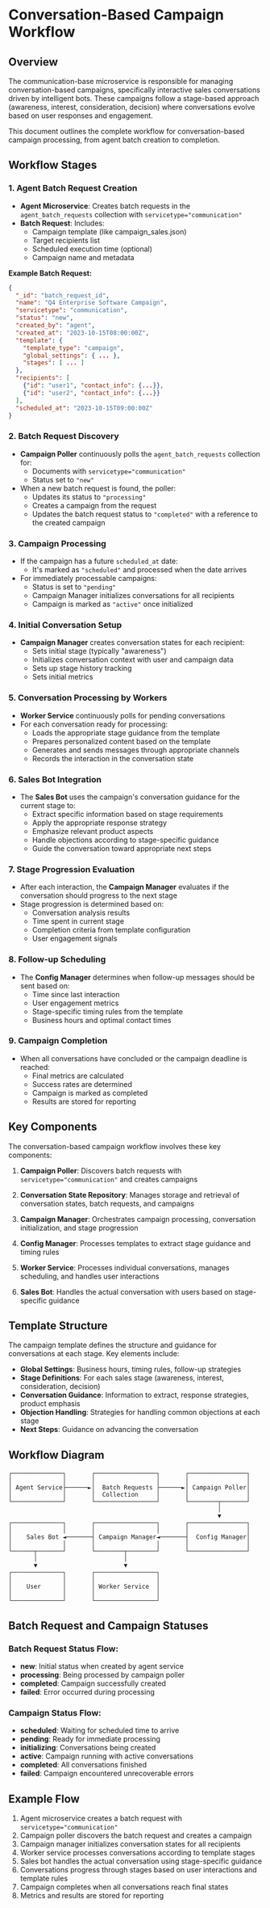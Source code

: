 # Conversation-Based Campaign Workflow

## Overview

The communication-base microservice is responsible for managing conversation-based campaigns, specifically interactive sales conversations driven by intelligent bots. These campaigns follow a stage-based approach (awareness, interest, consideration, decision) where conversations evolve based on user responses and engagement.

This document outlines the complete workflow for conversation-based campaign processing, from agent batch creation to completion.

## Workflow Stages

### 1. Agent Batch Request Creation

- **Agent Microservice**: Creates batch requests in the `agent_batch_requests` collection with `servicetype="communication"`
- **Batch Request**: Includes:
  - Campaign template (like campaign_sales.json)
  - Target recipients list
  - Scheduled execution time (optional)
  - Campaign name and metadata

**Example Batch Request:**

```json
{
  "_id": "batch_request_id",
  "name": "Q4 Enterprise Software Campaign",
  "servicetype": "communication",
  "status": "new",
  "created_by": "agent",
  "created_at": "2023-10-15T08:00:00Z",
  "template": {
    "template_type": "campaign",
    "global_settings": { ... },
    "stages": [ ... ]
  },
  "recipients": [
    {"id": "user1", "contact_info": {...}},
    {"id": "user2", "contact_info": {...}}
  ],
  "scheduled_at": "2023-10-15T09:00:00Z"
}
```

### 2. Batch Request Discovery

- **Campaign Poller** continuously polls the `agent_batch_requests` collection for:
  - Documents with `servicetype="communication"`
  - Status set to `"new"`
- When a new batch request is found, the poller:
  - Updates its status to `"processing"`
  - Creates a campaign from the request
  - Updates the batch request status to `"completed"` with a reference to the created campaign

### 3. Campaign Processing

- If the campaign has a future `scheduled_at` date:
  - It's marked as `"scheduled"` and processed when the date arrives
- For immediately processable campaigns:
  - Status is set to `"pending"`
  - Campaign Manager initializes conversations for all recipients
  - Campaign is marked as `"active"` once initialized

### 4. Initial Conversation Setup

- **Campaign Manager** creates conversation states for each recipient:
  - Sets initial stage (typically "awareness")
  - Initializes conversation context with user and campaign data
  - Sets up stage history tracking
  - Sets initial metrics

### 5. Conversation Processing by Workers

- **Worker Service** continuously polls for pending conversations
- For each conversation ready for processing:
  - Loads the appropriate stage guidance from the template
  - Prepares personalized content based on the template
  - Generates and sends messages through appropriate channels
  - Records the interaction in the conversation state

### 6. Sales Bot Integration

- The **Sales Bot** uses the campaign's conversation guidance for the current stage to:
  - Extract specific information based on stage requirements
  - Apply the appropriate response strategy
  - Emphasize relevant product aspects
  - Handle objections according to stage-specific guidance
  - Guide the conversation toward appropriate next steps

### 7. Stage Progression Evaluation

- After each interaction, the **Campaign Manager** evaluates if the conversation should progress to the next stage
- Stage progression is determined based on:
  - Conversation analysis results
  - Time spent in current stage
  - Completion criteria from template configuration
  - User engagement signals

### 8. Follow-up Scheduling

- The **Config Manager** determines when follow-up messages should be sent based on:
  - Time since last interaction
  - User engagement metrics
  - Stage-specific timing rules from the template
  - Business hours and optimal contact times

### 9. Campaign Completion

- When all conversations have concluded or the campaign deadline is reached:
  - Final metrics are calculated
  - Success rates are determined
  - Campaign is marked as completed
  - Results are stored for reporting

## Key Components

The conversation-based campaign workflow involves these key components:

1. **Campaign Poller**: Discovers batch requests with `servicetype="communication"` and creates campaigns

2. **Conversation State Repository**: Manages storage and retrieval of conversation states, batch requests, and campaigns

3. **Campaign Manager**: Orchestrates campaign processing, conversation initialization, and stage progression

4. **Config Manager**: Processes templates to extract stage guidance and timing rules

5. **Worker Service**: Processes individual conversations, manages scheduling, and handles user interactions

6. **Sales Bot**: Handles the actual conversation with users based on stage-specific guidance

## Template Structure

The campaign template defines the structure and guidance for conversations at each stage. Key elements include:

- **Global Settings**: Business hours, timing rules, follow-up strategies
- **Stage Definitions**: For each sales stage (awareness, interest, consideration, decision)
- **Conversation Guidance**: Information to extract, response strategies, product emphasis
- **Objection Handling**: Strategies for handling common objections at each stage
- **Next Steps**: Guidance on advancing the conversation

## Workflow Diagram

```
┌──────────────┐       ┌─────────────────┐       ┌────────────────┐
│              │       │                 │       │                │
│ Agent Service├──────►│  Batch Requests ├──────►│ Campaign Poller│
│              │       │  Collection     │       │                │
└──────────────┘       └─────────────────┘       └────────┬───────┘
                                                          │
                                                          ▼
┌──────────────┐       ┌─────────────────┐       ┌────────────────┐
│              │       │                 │       │                │
│    Sales Bot ◄───────┤ Campaign Manager◄───────┤  Config Manager│
│              │       │                 │       │                │
└──────┬───────┘       └────────┬────────┘       └────────────────┘
       │                        │
       ▼                        ▼
┌──────────────┐       ┌─────────────────┐
│              │       │                 │
│    User      │       │ Worker Service  │
│              │       │                 │
└──────────────┘       └─────────────────┘
```

## Batch Request and Campaign Statuses

### Batch Request Status Flow:
- **new**: Initial status when created by agent service
- **processing**: Being processed by campaign poller
- **completed**: Campaign successfully created
- **failed**: Error occurred during processing

### Campaign Status Flow:
- **scheduled**: Waiting for scheduled time to arrive
- **pending**: Ready for immediate processing
- **initializing**: Conversations being created
- **active**: Campaign running with active conversations
- **completed**: All conversations finished
- **failed**: Campaign encountered unrecoverable errors

## Example Flow

1. Agent microservice creates a batch request with `servicetype="communication"`
2. Campaign poller discovers the batch request and creates a campaign
3. Campaign manager initializes conversation states for all recipients
4. Worker service processes conversations according to template stages
5. Sales bot handles the actual conversation using stage-specific guidance
6. Conversations progress through stages based on user interactions and template rules
7. Campaign completes when all conversations reach final states
8. Metrics and results are stored for reporting 